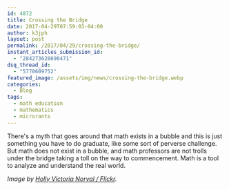 ```yaml
---
id: 4872
title: Crossing the Bridge
date: 2017-04-29T07:59:03-04:00
author: k3jph
layout: post
permalink: /2017/04/29/crossing-the-bridge/
instant_articles_submission_id:
  - "284273628690471"
dsq_thread_id:
  - "5770609752"
featured_image: /assets/img/news/crossing-the-bridge.webp
categories:
  - Blog
tags:
  - math education
  - mathematics
  - microrants
---
```

There's a myth that goes around that math exists in a bubble and
this is just something you have to do graduate, like some sort of
perverse challenge.  But math does not exist in a bubble, and math
professors are not trolls under the bridge taking a toll on the way
to commencement.  Math is a tool to analyze and understand the real
world.

_Image by [Holly Victoria Norval /
Flickr](https://www.flickr.com/photos/hollystar47/12287213093)._
